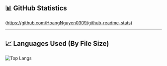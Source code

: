 ## 📊 GitHub Statistics

(https://github.com/HoangNguyen0309/github-readme-stats)

---

## 📈 Languages Used (By File Size)
![Top Langs](https://github-readme-stats.vercel.app/api/top-langs/?username=HoangNguyen0309&layout=compact&langs_count=10&theme=radical)
